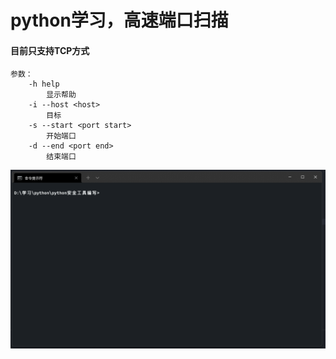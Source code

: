 # python学习，高速端口扫描

#### 目前只支持TCP方式

```
参数：
	-h help
		显示帮助
    -i --host <host>
    	目标
    -s --start <port start>
    	开始端口
    -d --end <port end>
    	结束端口
```

![1111](https://github.com/Valerian7/PortScan/blob/main/1111.gif)
